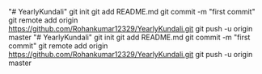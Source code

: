 "# YearlyKundali"  git init git add README.md git commit -m "first commit" git remote add origin https://github.com/Rohankumar12329/YearlyKundali.git git push -u origin master 
"# YearlyKundali"  git init git add README.md git commit -m "first commit" git remote add origin https://github.com/Rohankumar12329/YearlyKundali.git git push -u origin master 
